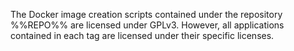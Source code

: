 The Docker image creation scripts contained under the repository %%REPO%% are
licensed under GPLv3. However, all applications contained in each tag are
licensed under their specific licenses. 
